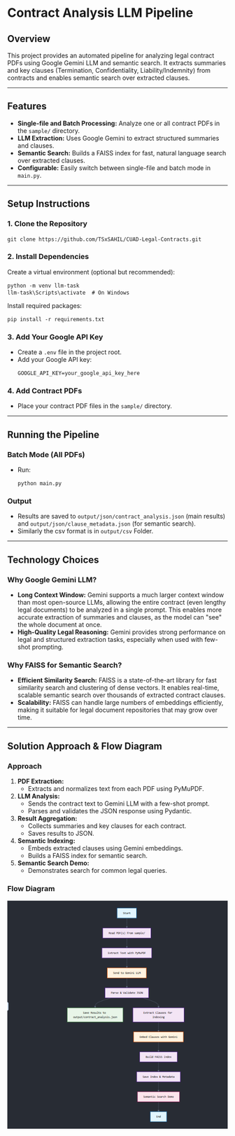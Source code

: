 # Contract Analysis LLM Pipeline

## Overview

This project provides an automated pipeline for analyzing legal contract PDFs using Google Gemini LLM and semantic search. It extracts summaries and key clauses (Termination, Confidentiality, Liability/Indemnity) from contracts and enables semantic search over extracted clauses.

---

## Features

- **Single-file and Batch Processing:** Analyze one or all contract PDFs in the `sample/` directory.
- **LLM Extraction:** Uses Google Gemini to extract structured summaries and clauses.
- **Semantic Search:** Builds a FAISS index for fast, natural language search over extracted clauses.
- **Configurable:** Easily switch between single-file and batch mode in `main.py`.

---

## Setup Instructions

### 1. Clone the Repository

```
git clone https://github.com/TSxSAHIL/CUAD-Legal-Contracts.git
```

### 2. Install Dependencies

Create a virtual environment (optional but recommended):

```
python -m venv llm-task
llm-task\Scripts\activate  # On Windows
```

Install required packages:

```
pip install -r requirements.txt
```

### 3. Add Your Google API Key

- Create a `.env` file in the project root.
- Add your Google API key:
  ```
  GOOGLE_API_KEY=your_google_api_key_here
  ```

### 4. Add Contract PDFs

- Place your contract PDF files in the `sample/` directory.

---

## Running the Pipeline

### Batch Mode (All PDFs)

- Run:
  ```
  python main.py
  ```

### Output

- Results are saved to `output/json/contract_analysis.json` (main results) and `output/json/clause_metadata.json` (for semantic search).
- Similarly the csv format is in `output/csv` Folder.

---

## Technology Choices

### Why Google Gemini LLM?

- **Long Context Window:** Gemini supports a much larger context window than most open-source LLMs, allowing the entire contract (even lengthy legal documents) to be analyzed in a single prompt. This enables more accurate extraction of summaries and clauses, as the model can "see" the whole document at once.
- **High-Quality Legal Reasoning:** Gemini provides strong performance on legal and structured extraction tasks, especially when used with few-shot prompting.

### Why FAISS for Semantic Search?

- **Efficient Similarity Search:** FAISS is a state-of-the-art library for fast similarity search and clustering of dense vectors. It enables real-time, scalable semantic search over thousands of extracted contract clauses.
- **Scalability:** FAISS can handle large numbers of embeddings efficiently, making it suitable for legal document repositories that may grow over time.

---

## Solution Approach & Flow Diagram

### Approach

1. **PDF Extraction:**
   - Extracts and normalizes text from each PDF using PyMuPDF.
2. **LLM Analysis:**
   - Sends the contract text to Gemini LLM with a few-shot prompt.
   - Parses and validates the JSON response using Pydantic.
3. **Result Aggregation:**
   - Collects summaries and key clauses for each contract.
   - Saves results to JSON.
4. **Semantic Indexing:**
   - Embeds extracted clauses using Gemini embeddings.
   - Builds a FAISS index for semantic search.
5. **Semantic Search Demo:**
   - Demonstrates search for common legal queries.

### Flow Diagram

![Flow Diagram](flowdiagram.png)




